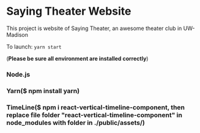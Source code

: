 # Saying Theater Website
This project is website of Saying Theater, an awesome theater club in UW-Madison

To launch: `yarn start`

(**Please be sure all environment are installed correctly**)

### Node.js
### Yarn($ npm install yarn)
### TimeLine($ npm i react-vertical-timeline-component, then replace file folder "react-vertical-timeline-component" in node_modules with folder in ./public/assets/)
